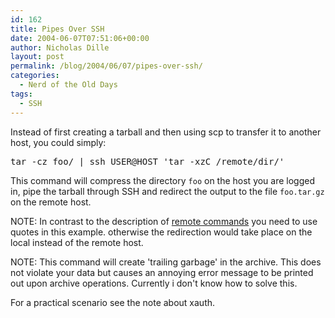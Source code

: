 ```yaml
---
id: 162
title: Pipes Over SSH
date: 2004-06-07T07:51:06+00:00
author: Nicholas Dille
layout: post
permalink: /blog/2004/06/07/pipes-over-ssh/
categories:
  - Nerd of the Old Days
tags:
  - SSH
---
```

Instead of first creating a tarball and then using scp to transfer it to another host, you could simply:

<!--more-->

<pre class="listing">tar -cz foo/ | ssh USER@HOST 'tar -xzC /remote/dir/'</pre>

This command will compress the directory <code class="command">foo</code> on the host you are logged in, pipe the tarball through SSH and redirect the output to the file <code class="command">foo.tar.gz</code> on the remote host.

NOTE: In contrast to the description of [remote commands](/blog/2004/03/24/remote-commands/ "Remote Commands") you need to use quotes in this example. otherwise the redirection would take place on the local instead of the remote host.

NOTE: This command will create 'trailing garbage' in the archive. This does not violate your data but causes an annoying error message to be printed out upon archive operations. Currently i don't know how to solve this.

For a practical scenario see the note about xauth.



